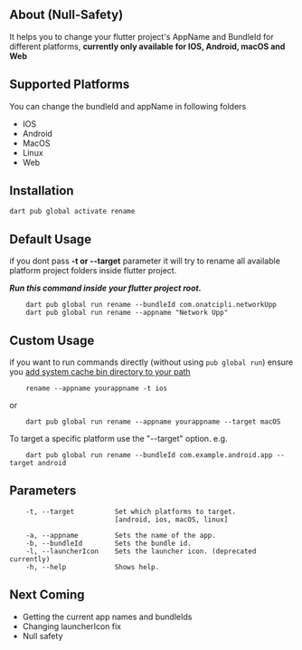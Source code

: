 ## About (Null-Safety)

It helps you to change your flutter project's AppName and BundleId for different platforms, **currently only available
for IOS, Android, macOS and Web**

## Supported Platforms

You can change the bundleId and appName in following folders

- IOS
- Android
- MacOS
- Linux
- Web

## Installation

```
dart pub global activate rename
```

## Default Usage

if you dont pass **-t or --target** parameter it will try to rename all available platform project folders inside
flutter project.

_**Run this command inside your flutter project root.**_

        dart pub global run rename --bundleId com.onatcipli.networkUpp
        dart pub global run rename --appname "Network Upp"

## Custom Usage

if you want to run commands directly (without using `pub global run`)
ensure
you [add system cache bin directory to your path](https://dart.dev/tools/pub/cmd/pub-global#running-a-script-from-your-path)

        rename --appname yourappname -t ios

or

        dart pub global run rename --appname yourappname --target macOS

To target a specific platform use the "--target" option. e.g.

        dart pub global run rename --bundleId com.example.android.app --target android

## Parameters

        -t, --target          Set which platforms to target.
                              [android, ios, macOS, linux]
        
        -a, --appname         Sets the name of the app.
        -b, --bundleId        Sets the bundle id.
        -l, --launcherIcon    Sets the launcher icon. (deprecated currently)
        -h, --help            Shows help.

## Next Coming

* Getting the current app names and bundleIds
* Changing launcherIcon fix
* Null safety
